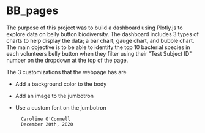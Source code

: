 # BB_pages

The purpose of this project was to build a dashboard using Plotly.js to explore data on belly button biodiversity. The dashboard includes 3 types of charts to help display the data; a bar chart, gauge chart, and bubble chart. The main objective is to be able to identify the top 10 bacterial species in each volunteers belly button when they filter using their "Test Subject ID" number on the dropdown at the top of the page. 

The 3 customizations that the webpage has are
- Add a background color to the body
- Add an image to the jumbotron
- Use a custom font on the jumbotron


        Caroline O'Connell
        December 20th, 2020